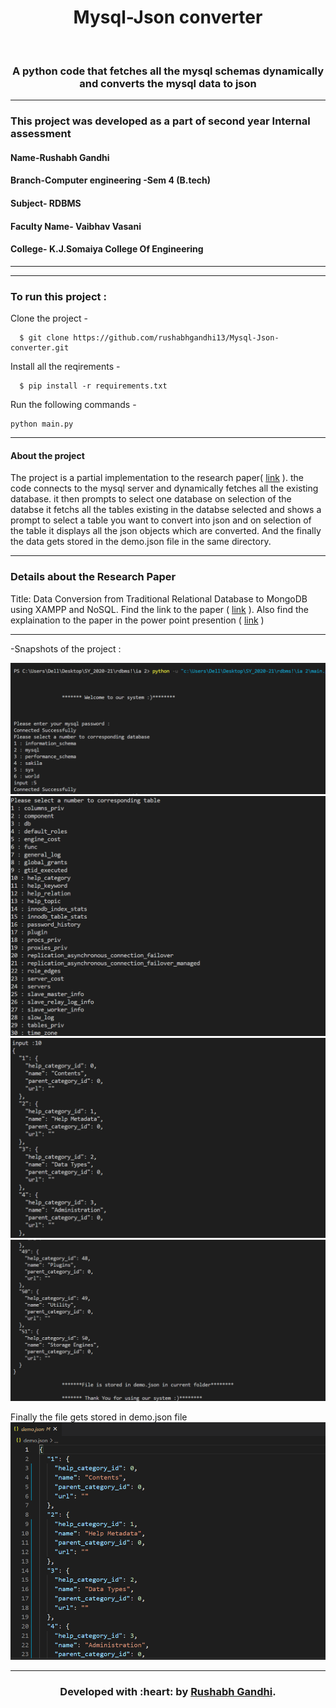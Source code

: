<h1 align="center">Mysql-Json converter</h1>
<div align="center">
  <br>
  <h3>A python code that fetches all the mysql schemas dynamically and converts the mysql data to json</h3>
</div>

---

###  This project was developed as a part of second year Internal assessment
####  Name-Rushabh Gandhi 
####  Branch-Computer engineering -Sem 4 (B.tech)
####  Subject- RDBMS 
####  Faculty Name- Vaibhav Vasani 
####  College- K.J.Somaiya College Of Engineering 
 
---


<hr>
  
### To run this project :

Clone the project -
```
  $ git clone https://github.com/rushabhgandhi13/Mysql-Json-converter.git
```
  
Install all the reqirements -
```
  $ pip install -r requirements.txt
 ``` 

Run the following commands -

```
python main.py
```

---
#### About the project
The project is a partial implementation to the research paper( [link](https://github.com/rushabhgandhi13/Mysql-Json-converter/blob/main/Ieee_paper.pdf "link") ). the code connects to the mysql server and dynamically fetches all the existing database. it then prompts to select one database on selection of the databse it fetchs all the tables existing in the databse selected and shows a prompt to select a table you want to convert into json and on selection of the table it displays all the json objects which are converted. And the finally the data gets stored in the demo.json file in the same directory. 

---

### Details about the Research Paper
Title: Data Conversion from Traditional Relational Database to MongoDB using XAMPP and NoSQL.
Find the link to the paper ( [link](https://github.com/rushabhgandhi13/Mysql-Json-converter/blob/main/Ieee_paper.pdf "link") ). Also find the explaination to the paper in the power point presention ( [link](https://github.com/rushabhgandhi13/Mysql-Json-converter/blob/main/ieee_1911012.pptx "link") )


<hr>

-Snapshots of the project :

![img](screenshots/ss1.PNG)
![img](screenshots/ss2.PNG)  
![img](screenshots/ss3.PNG)  
![img](screenshots/ss4.PNG)  

Finally the file gets stored in demo.json file
![img](screenshots/ss5.PNG) 


<hr>
<h3 align="center"><b>Developed with :heart: by <a href="https://github.com/rushabhgandhi13">Rushabh Gandhi</a>.</b></h1>
